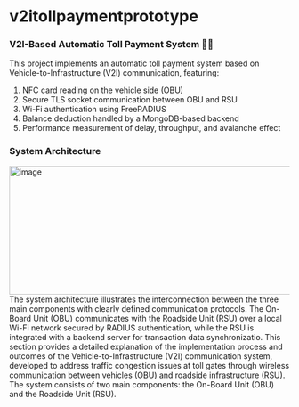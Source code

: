 # v2itollpaymentprototype
### V2I-Based Automatic Toll Payment System 🚗🏁
This project implements an automatic toll payment system based on Vehicle-to-Infrastructure (V2I) communication, featuring:

1. NFC card reading on the vehicle side (OBU)
2. Secure TLS socket communication between OBU and RSU
3. Wi-Fi authentication using FreeRADIUS
4. Balance deduction handled by a MongoDB-based backend
5. Performance measurement of delay, throughput, and avalanche effect

### System Architecture
<img width="776" height="231" alt="image" src="https://github.com/user-attachments/assets/cd5f6d6b-4679-462c-911b-c2ff6468da57" />
The system architecture illustrates the interconnection between the three main components with clearly defined communication protocols. The On-Board Unit (OBU) communicates with the Roadside Unit (RSU) over a local Wi-Fi network secured by RADIUS authentication, while the RSU is integrated with a backend server for transaction data synchronizatio. This section provides a detailed explanation of the implementation process and outcomes of the Vehicle-to-Infrastructure (V2I) communication system, developed to address traffic congestion issues at toll gates through wireless communication between vehicles (OBU) and roadside infrastructure (RSU). The system consists of two main components: the On-Board Unit (OBU) and the Roadside Unit (RSU).
